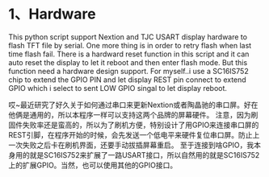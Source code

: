 # 1、Hardware
This python script support Nextion and TJC USART display hardware to flash TFT file by serial.
One more thing is in order to retry flash when last time flash fail. There is a hardward reset function in this script and it can auto reset the display to let it reboot and then enter flash mode.
But this function need a hardware design support. For myself..i use a SC16IS752 chip to extend the GPIO PIN and let display REST pin connect to extend GPIO which i select to sent LOW GPIO singal to let display reboot.

哎~最近研究了好久关于如何通过串口来更新Nextion或者陶晶驰的串口屏。好在他俩是通用的，所以本程序一样可以支持这两个品牌的屏幕硬件。
注意，因为刷固件失败率还是蛮高的，所以为了刷机方便，特别设计了用GPIO来连接串口屏的REST引脚，在程序开始的时候，会先发送一个低电平来硬件复位串口屏。防止上一次失败之后卡在刷机界面，还要手动拔插屏幕重启。
至于连接到啥GPIO，我本身用的就是SC16IS752来扩展了一路USART接口，所以自然用的就是SC16IS752上的扩展GPIO。当然，也可以使用其他的GPIO接口。

